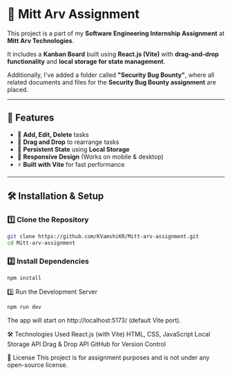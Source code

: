 # 📝 Mitt Arv Assignment

This project is a part of my **Software Engineering Internship Assignment** at **Mitt Arv Technologies**.  

It includes a **Kanban Board** built using **React.js (Vite)** with **drag-and-drop functionality** and **local storage for state management**.  

Additionally, I've added a folder called **"Security Bug Bounty"**, where all related documents and files for the **Security Bug Bounty assignment** are placed.  

---

## 🚀 Features
- 📌 **Add, Edit, Delete** tasks  
- 🔄 **Drag and Drop** to rearrange tasks  
- 💾 **Persistent State** using **Local Storage**  
- 📱 **Responsive Design** (Works on mobile & desktop)  
- ⚡ **Built with Vite** for fast performance  

---

## 🛠️ Installation & Setup

### **1️⃣ Clone the Repository**
```sh
git clone https://github.com/KVamshiKR/Mitt-arv-assignment.git
cd Mitt-arv-assignment
```
### **2️⃣ Install Dependencies**
```sh
npm install
```
3️⃣ Run the Development Server
```sh
npm run dev
```

The app will start on http://localhost:5173/ (default Vite port).

🛠️ Technologies Used
React.js (with Vite)
HTML, CSS, JavaScript
Local Storage API
Drag & Drop API
GitHub for Version Control


📜 License
This project is for assignment purposes and is not under any open-source license.
